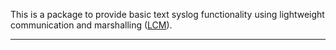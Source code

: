 This is a package to provide basic text syslog functionality using 
lightweight communication and marshalling ([LCM]).

----
[LCM]: http://lcm-proj.github.io/
